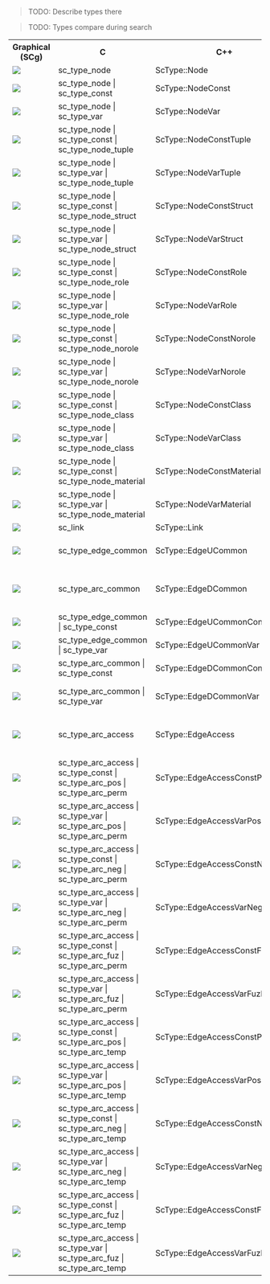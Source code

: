 > TODO: Describe types there

> TODO: Types compare during search

<table>
  <tr>
    <th>Graphical (SCg)</th>
    <th>C</th>
    <th>C++</th>
    <th>SCs</th>
  </tr>

  <tr>
    <td><img src="../../images/scg/scg_node.png"></img></td>
    <td>sc_type_node</td>
    <td>ScType::Node</td>
    <td>sc_node</td>
  </tr>

  <tr>
    <td><img src="../../images/scg/scg_node_const.png"></img></td>
    <td>sc_type_node | sc_type_const</td>
    <td>ScType::NodeConst</td>
    <td></td>
  </tr>

  <tr>
    <td><img src="../../images/scg/scg_node_var.png"></img></td>
    <td>sc_type_node | sc_type_var</td>
    <td>ScType::NodeVar</td>
    <td></td>
  </tr>

  <tr>
    <td><img src="../../images/scg/scg_node_const_tuple.png"></img></td>
    <td>sc_type_node | sc_type_const | sc_type_node_tuple</td>
    <td>ScType::NodeConstTuple</td>
    <td>sc_node_tuple <br> sc_node_not_binary_tuple</td>
  </tr>

  <tr>
    <td><img src="../../images/scg/scg_node_var_tuple.png"></img></td>
    <td>sc_type_node | sc_type_var | sc_type_node_tuple</td>
    <td>ScType::NodeVarTuple</td>
    <td></td>
  </tr>

  <tr>
    <td><img src="../../images/scg/scg_node_const_struct.png"></img></td>
    <td>sc_type_node | sc_type_const | sc_type_node_struct</td>
    <td>ScType::NodeConstStruct</td>
    <td>sc_node_struct</td>
  </tr>

  <tr>
    <td><img src="../../images/scg/scg_node_var_struct.png"></img></td>
    <td>sc_type_node | sc_type_var | sc_type_node_struct</td>
    <td>ScType::NodeVarStruct</td>
  </tr>

  <tr>
    <td><img src="../../images/scg/scg_node_const_role.png"></img></td>
    <td>sc_type_node | sc_type_const | sc_type_node_role</td>
    <td>ScType::NodeConstRole</td>
    <td>sc_node_role_relation</td>
  </tr>

  <tr>
    <td><img src="../../images/scg/scg_node_var_role.png"></img></td>
    <td>sc_type_node | sc_type_var | sc_type_node_role</td>
    <td>ScType::NodeVarRole</td>
    <td></td>
  </tr>

  <tr>
    <td><img src="../../images/scg/scg_node_const_norole.png"></img></td>
    <td>sc_type_node | sc_type_const | sc_type_node_norole</td>
    <td>ScType::NodeConstNorole</td>
    <td>sc_node_norole_relation</td>
  </tr>

  <tr>
    <td><img src="../../images/scg/scg_node_var_norole.png"></img></td>
    <td>sc_type_node | sc_type_var | sc_type_node_norole</td>
    <td>ScType::NodeVarNorole</td>
    <td></td>
  </tr>

  <tr>
    <td><img src="../../images/scg/scg_node_const_class.png"></img></td>
    <td>sc_type_node | sc_type_const | sc_type_node_class</td>
    <td>ScType::NodeConstClass</td>
    <td>sc_node_class <br> sc_node_not_relation</td>
  </tr>

  <tr>
    <td><img src="../../images/scg/scg_node_var_class.png"></img></td>
    <td>sc_type_node | sc_type_var | sc_type_node_class</td>
    <td>ScType::NodeVarClass</td>
    <td></td>
  </tr>

  <tr>
    <td><img src="../../images/scg/scg_node_const_material.png"></img></td>
    <td>sc_type_node | sc_type_const | sc_type_node_material</td>
    <td>ScType::NodeConstMaterial</td>
    <td>sc_node_material</td>
  </tr>

  <tr>
    <td><img src="../../images/scg/scg_node_var_material.png"></img></td>
    <td>sc_type_node | sc_type_var | sc_type_node_material</td>
    <td>ScType::NodeVarMaterial</td>
    <td></td>
  </tr>

  <tr>
    <td><img src="../../images/scg/scg_link_const.png"></img></td>
    <td>sc_link</td>
    <td>ScType::Link</td>
    <td>sc_link</td>
  </tr>

  <tr>
    <td><img src="../../images/scg/scg_edge_common.png"></img></td>
    <td>sc_type_edge_common</td>
    <td>ScType::EdgeUCommon</td>
    <td>sc_edge<br>sc_edge_ucommon<br><></td>
  </tr>

  <tr>
    <td><img src="../../images/scg/scg_edge_common_orient.png"></img></td>
    <td>sc_type_arc_common</td>
    <td>ScType::EdgeDCommon</td>
    <td>sc_arc_common <br> sc_edge_common <br> < <br> ></td>
  </tr>

  <tr>
    <td><img src="../../images/scg/scg_edge_const_common.png"></img></td>
    <td>sc_type_edge_common | sc_type_const</td>
    <td>ScType::EdgeUCommonConst</td>
    <td><=></td>
  </tr>

  <tr>
    <td><img src="../../images/scg/scg_edge_var_common.png"></img></td>
    <td>sc_type_edge_common | sc_type_var</td>
    <td>ScType::EdgeUCommonVar</td>
    <td>_<=></td>
  </tr>

  <tr>
    <td><img src="../../images/scg/scg_edge_const_common_orient.png"></img></td>
    <td>sc_type_arc_common | sc_type_const</td>
    <td>ScType::EdgeDCommonConst</td>
    <td>=> <br> <=</td>
  </tr>

  <tr>
    <td><img src="../../images/scg/scg_edge_var_common_orient.png"></img></td>
    <td>sc_type_arc_common | sc_type_var</td>
    <td>ScType::EdgeDCommonVar</td>
    <td>_<= <br> <=_ <br> _=></td>
  </tr>

  <tr>
    <td><img src="../../images/scg/scg_edge_access.png"></img></td>
    <td>sc_type_arc_access</td>
    <td>ScType::EdgeAccess</td>
    <td>sc_arc_access <br> sc_edge_access <br> ..> <br> <.. </td>
  </tr>

  <tr>
    <td><img src="../../images/scg/scg_edge_const_pos_perm.png"></img></td>
    <td>sc_type_arc_access | sc_type_const | sc_type_arc_pos | sc_type_arc_perm</td>
    <td>ScType::EdgeAccessConstPosPerm</td>
    <td>sc_arc_main <br> sc_edge_main <br> <- <br> -></td>
  </tr>

  <tr>
    <td><img src="../../images/scg/scg_edge_var_pos_perm.png"></img></td>
    <td>sc_type_arc_access | sc_type_var | sc_type_arc_pos | sc_type_arc_perm</td>
    <td>ScType::EdgeAccessVarPosPerm</td>
    <td>_<- <br> _-> <br> <-_</td>
  </tr>

  <tr>
    <td><img src="../../images/scg/scg_edge_const_neg_perm.png"></img></td>
    <td>sc_type_arc_access | sc_type_const | sc_type_arc_neg | sc_type_arc_perm</td>
    <td>ScType::EdgeAccessConstNegPerm</td>
    <td><|- <br> -|></td>
  </tr>

  <tr>
    <td><img src="../../images/scg/scg_edge_var_neg_perm.png"></img></td>
    <td>sc_type_arc_access | sc_type_var | sc_type_arc_neg | sc_type_arc_perm</td>
    <td>ScType::EdgeAccessVarNegPerm</td>
    <td>_<|- <br> _-|> <br> <|-_</td>
  </tr>

  <tr>
    <td><img src="../../images/scg/scg_edge_const_fuz_perm.png"></img></td>
    <td>sc_type_arc_access | sc_type_const | sc_type_arc_fuz | sc_type_arc_perm</td>
    <td>ScType::EdgeAccessConstFuzPerm</td>
    <td><<i></i>/- <br> -/></td>
  </tr>

  <tr>
    <td><img src="../../images/scg/scg_edge_var_fuz_perm.png"></img></td>
    <td>sc_type_arc_access | sc_type_var | sc_type_arc_fuz | sc_type_arc_perm</td>
    <td>ScType::EdgeAccessVarFuzPerm</td>
    <td>_<<i></i>/-<br>_-/><br><<i></i>/-_</td>
  </tr>

  <tr>
    <td><img src="../../images/scg/scg_edge_const_pos_temp.png"></img></td>
    <td>sc_type_arc_access | sc_type_const | sc_type_arc_pos | sc_type_arc_temp</td>
    <td>ScType::EdgeAccessConstPosTemp</td>
    <td><~ <br> ~></td>
  </tr>

  <tr>
    <td><img src="../../images/scg/scg_edge_var_pos_temp.png"></img></td>
    <td>sc_type_arc_access | sc_type_var | sc_type_arc_pos | sc_type_arc_temp</td>
    <td>ScType::EdgeAccessVarPosPerm</td>
    <td>_<~ <br> _~> <br> <~_</td>
  </tr>

  <tr>
    <td><img src="../../images/scg/scg_edge_const_neg_temp.png"></img></td>
    <td>sc_type_arc_access | sc_type_const | sc_type_arc_neg | sc_type_arc_temp</td>
    <td>ScType::EdgeAccessConstNegTemp</td>
    <td><|~ <br> ~|></td>
  </tr>

  <tr>
    <td><img src="../../images/scg/scg_edge_var_neg_temp.png"></img></td>
    <td>sc_type_arc_access | sc_type_var | sc_type_arc_neg | sc_type_arc_temp</td>
    <td>ScType::EdgeAccessVarNegPerm</td>
    <td>_<|~ <br> _~|> <br> <|~_</td>
  </tr>

  <tr>
    <td><img src="../../images/scg/scg_edge_const_fuz_temp.png"></img></td>
    <td>sc_type_arc_access | sc_type_const | sc_type_arc_fuz | sc_type_arc_temp</td>
    <td>ScType::EdgeAccessConstFuzTemp</td>
    <td><<i></i>/~ <br> ~/></td>
  </tr>

  <tr>
    <td><img src="../../images/scg/scg_edge_var_fuz_temp.png"></img></td>
    <td>sc_type_arc_access | sc_type_var | sc_type_arc_fuz | sc_type_arc_temp</td>
    <td>ScType::EdgeAccessVarFuzPerm</td>
    <td>_<<i></i>/~ <br> _~/> <br> <<i></i>/~_</td>
  </tr>

</table>
